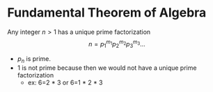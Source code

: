 # Fundamental Theorem of Algebra
Any integer $n > 1$ has a unique prime factorization
$$
n=p_{1}^{m_{1}}p_{2}^{m_{2}}p_{3}^{m_{3}}\dots
$$
- $p_{n}$ is prime.
- 1 is not prime because then we would not have a unique prime factorization 
	- ex: 6=2 * 3 or 6=1 * 2 * 3
